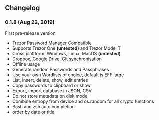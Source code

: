 ## Changelog

### 0.1.8 (Aug 22, 2019)

First pre-release version

- Trezor Password Manager Compatible
- Supports Trezor One **(untested)** and Trezor Model T
- Cross plattform. Windows, Linux, MacOS **(untested)**
- Dropbox, Google Drive, Git synchronisation
- Offline usage
- Generate random Passwords and Passphrases
- Use your own Wordlists of choice, default is EFF large
- List, insert, delete, show, edit entries
- Copy passwords to clipboard or show
- Export, import database in JSON, CSV
- Do not store metadata on disk mode
- Combine entropy from device and os.random for all crypto functions
- Bash and zsh auto completion
- order by date or title
